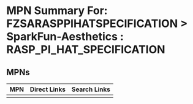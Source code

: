 



# MPN Summary For: FZSARASPPIHATSPECIFICATION > SparkFun-Aesthetics : RASP_PI_HAT_SPECIFICATION

## MPNs
  

|MPN|Direct Links|Search Links|
| :--- | :--- | :--- |
||||
